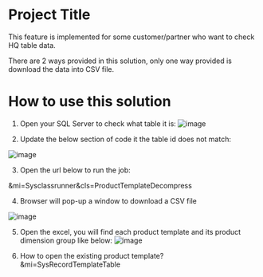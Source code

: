 # Project Title

This feature is implemented for some customer/partner who want to check HQ table data.

There are 2 ways provided in this solution, only one way provided is download the data into CSV file.

# How to use this solution

1. Open your SQL  Server to check what table it is:
![image](https://user-images.githubusercontent.com/14832260/211244481-4ac67298-c161-48d7-ac38-34830864d363.png)

2. Update the below section of code it the table id does not match:

![image](https://user-images.githubusercontent.com/14832260/211245703-61311952-dd94-4f01-978b-5e5ab2cd6685.png)

3. Open the url below to run the job:

&mi=Sysclassrunner&cls=ProductTemplateDecompress

4. Browser will pop-up a window to download a CSV  file

![image](https://user-images.githubusercontent.com/14832260/206841065-e2045f19-ce67-4664-8bce-f0935dac8c19.png)

5.  Open the excel,  you will find each product template and its product dimension group like below:
![image](https://user-images.githubusercontent.com/14832260/206841399-0582aae0-9bb2-49df-8642-1620932a9cc1.png)

6. How to open the existing product template?
     &mi=SysRecordTemplateTable

